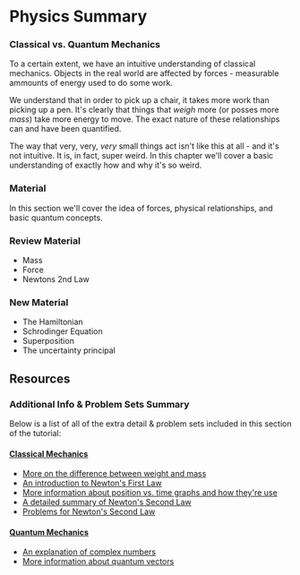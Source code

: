 # Physics Summary

### Classical vs. Quantum Mechanics

To a certain extent, we have an intuitive understanding of classical mechanics. Objects in the real world are affected by forces - measurable ammounts of energy used to do some work.

We understand that in order to pick up a chair, it takes more work than picking up a pen. It's clearly that things that _weigh_ more \(or posses more _mass_\) take more energy to move. The exact nature of these relationships can and have been quantified.

The way that very, very, _very_ small things act isn't like this at all - and it's not intuitive. It is, in fact, super weird. In this chapter we'll cover a basic understanding of exactly how and why it's so weird.

### Material

In this section we'll cover the idea of forces, physical relationships, and basic quantum concepts.

### Review Material

* Mass
* Force
* Newtons 2nd Law

### New Material

* The Hamiltonian
* Schrodinger Equation
* Superposition 
* The uncertainty principal

## Resources

### Additional Info & Problem Sets Summary

Below is a list of all of the extra detail & problem sets included in this section of the tutorial:

#### [Classical Mechanics](classical-mechanics.md)

* [More on the difference between weight and mass](https://www.khanacademy.org/science/physics/forces-newtons-laws/normal-contact-force/a/what-is-weight)
* [An introduction to Newton's First Law](https://www.khanacademy.org/science/physics/forces-newtons-laws/newtons-laws-of-motion/a/what-is-newtons-first-law)
* [More information about position vs. time graphs and how they're use](https://www.khanacademy.org/science/physics/one-dimensional-motion/displacement-velocity-time/a/position-vs-time-graphs)
* [A detailed summary of Newton's Second Law](https://www.khanacademy.org/science/ap-physics-1/ap-forces-newtons-laws/newtons-second-law-ap/v/newton-s-second-law-of-motion)
* [Problems for Newton's Second Law](https://www.khanacademy.org/science/ap-physics-1/ap-forces-newtons-laws/newtons-second-law-ap/e/newton-s-second-law)

#### [Quantum Mechanics](quantum-mechanics.md)

* [An explanation of complex numbers](https://www.khanacademy.org/math/algebra2/x2ec2f6f830c9fb89:complex/x2ec2f6f830c9fb89:complex-num/v/complex-number-intro)
* [More information about quantum vectors](http://physics.mq.edu.au/~jcresser/Phys301/Chapters/Chapter8.pdf)



